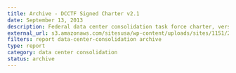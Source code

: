 ```yaml
---
title: Archive - DCCTF Signed Charter v2.1
date: September 13, 2013
description: Federal data center consolidation task force charter, version 2.
external_url: s3.amazonaws.com/sitesusa/wp-content/uploads/sites/1151/2016/10/Federal_Data_Center_Consolidation_Charter_2.1.pdf
filters: report data-center-consolidation archive
type: report
category: data center consolidation
status: archive
---
```

